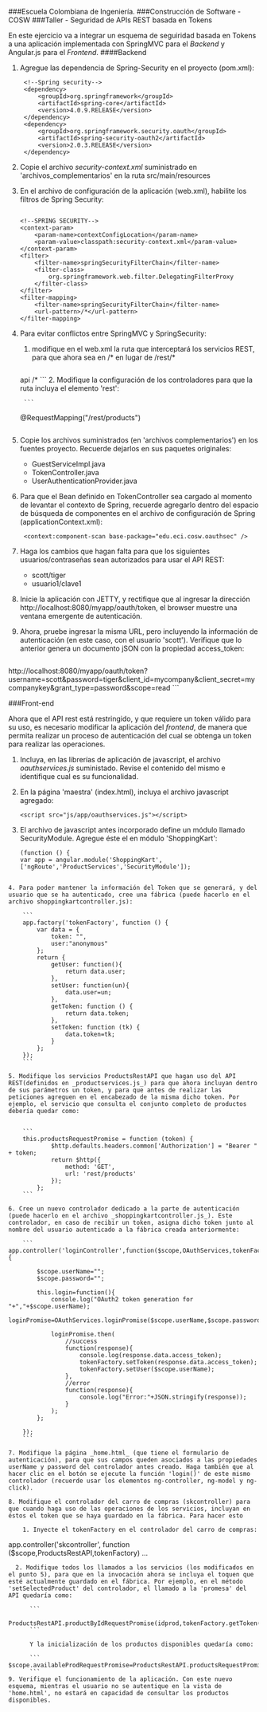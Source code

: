 ###Escuela Colombiana de Ingeniería.
###Construcción de Software - COSW
###Taller - Seguridad de APIs REST basada en Tokens

En este ejercicio va a integrar un esquema de seguiridad basada en Tokens a una aplicación implementada con SpringMVC para el _Backend_ y Angular.js para el _Frontend_.
####Backend
1. Agregue las dependencia de Spring-Security en el proyecto (pom.xml):

        <!--Spring security-->        <dependency>            <groupId>org.springframework</groupId>            <artifactId>spring-core</artifactId>            <version>4.0.9.RELEASE</version>        </dependency>        <dependency>            <groupId>org.springframework.security.oauth</groupId>            <artifactId>spring-security-oauth2</artifactId>            <version>2.0.3.RELEASE</version>        </dependency>
2. Copie el archivo *security-context.xml* suministrado en 'archivos_complementarios' en la ruta src/main/resources 3. En el archivo de configuración de la aplicación (web.xml), habilite los filtros de Spring Security:	```    <!--SPRING SECURITY-->        <context-param>        <param-name>contextConfigLocation</param-name>        <param-value>classpath:security-context.xml</param-value>    </context-param>    <filter>        <filter-name>springSecurityFilterChain</filter-name>        <filter-class>            org.springframework.web.filter.DelegatingFilterProxy        </filter-class>    </filter>    <filter-mapping>        <filter-name>springSecurityFilterChain</filter-name>        <url-pattern>/*</url-pattern>    </filter-mapping>
    
    ```
    
4. Para evitar conflictos entre SpringMVC y SpringSecurity:
   1. modifique en el web.xml la ruta que interceptará los servicios REST, para que ahora sea en /* en lugar de /rest/*

	    ```     <servlet-mapping>        <servlet-name>api</servlet-name>        <url-pattern>/*</url-pattern>    </servlet-mapping>    ```
   2. Modifique la configuración de los controladores para que la ruta incluya el elemento 'rest':
	    ```	@RequestMapping("/rest/products")	 ```
	 5. Copie los archivos suministrados (en 'archivos complementarios') en los fuentes proyecto. Recuerde dejarlos en sus paquetes originales:	* GuestServiceImpl.java	* TokenController.java	* UserAuthenticationProvider.java6. Para que el Bean definido en TokenController sea cargado al momento de levantar el contexto de Spring, recuerde agregarlo dentro del espacio de búsqueda de componentes en el archivo de configuración de Spring (applicationContext.xml):		<context:component-scan base-package="edu.eci.cosw.oauthsec" />7. Haga los cambios que hagan falta para que los siguientes usuarios/contraseñas sean autorizados para usar el API REST:
	* scott/tiger
	* usuario1/clave18. Inicie la aplicación con JETTY, y rectifique que al ingresar la dirección http://localhost:8080/myapp/oauth/token, el browser muestre una ventana emergente de autenticación.
9. Ahora, pruebe ingresar la misma URL, pero incluyendo la información de autenticación (en este caso, con el usuario 'scott'). Verifique que lo anterior genera un documento jSON con la propiedad access_token:

	```
http://localhost:8080/myapp/oauth/token?username=scott&password=tiger&client_id=mycompany&client_secret=mycompanykey&grant_type=password&scope=read	```###Front-endAhora que el API rest está restringido, y que requiere un token válido para su uso, es necesario modificar la aplicación del _frontend_, de manera que permita realizar un proceso de autenticación del cual se obtenga un token para realizar las operaciones.

1. Incluya, en las librerías de aplicación de javascript, el archivo _oauthservices.js_ suministado. Revise el contenido del mismo e identifique cual es su funcionalidad.

2. En la página 'maestra' (index.html), incluya el archivo javascript agregado:
	```	<script src="js/app/oauthservices.js"></script>	```

3. El archivo de javascript antes incorporado define un módulo llamado SecurityModule. Agregue éste el en módulo 'ShoppingKart':
	
	```	(function () {    var app = angular.module('ShoppingKart', ['ngRoute','ProductServices','SecurityModule']);```4. Para poder mantener la información del Token que se generará, y del usuario que se ha autenticado, cree una fábrica (puede hacerlo en el archivo shoppingkartcontroller.js):	```    app.factory('tokenFactory', function () {        var data = {            token: "",            user:"anonymous"        };        return {            getUser: function(){                return data.user;            },            setUser: function(un){                                data.user=un;            },            getToken: function () {                return data.token;            },            setToken: function (tk) {                data.token=tk;            }        };    });	```5. Modifique los servicios ProductsRestAPI que hagan uso del API REST(definidos en _productservices.js_) para que ahora incluyan dentro de sus parámetros un token, y para que antes de realizar las peticiones agreguen en el encabezado de la misma dicho token. Por ejemplo, el servicio que consulta el conjunto completo de productos debería quedar como:	```	this.productsRequestPromise = function (token) {                        $http.defaults.headers.common['Authorization'] = "Bearer " + token;            return $http({                method: 'GET',                url: 'rest/products'            });                    };	```6. Cree un nuevo controlador dedicado a la parte de autenticación (puede hacerlo en el archivo _shoppingkartcontroller.js_). Este controlador, en caso de recibir un token, asigna dicho token junto al nombre del usuario autenticado a la fábrica creada anteriormente:	```app.controller('loginController',function($scope,OAuthServices,tokenFactory){                $scope.userName="";        $scope.password="";                this.login=function(){            console.log("OAuth2 token generation for "+","+$scope.userName);            loginPromise=OAuthServices.loginPromise($scope.userName,$scope.password);                        loginPromise.then(                //success                function(response){                                        console.log(response.data.access_token);                    tokenFactory.setToken(response.data.access_token);                                        tokenFactory.setUser($scope.userName);                },                //error                function(response){                    console.log("Error:"+JSON.stringify(response));                }            );        };            });	```7. Modifique la página _home.html_ (que tiene el formulario de autenticación), para que sus campos queden asociados a las propiedades userName y password del controlador antes creado. Haga también que al hacer clic en el botón se ejecute la función 'login()' de este mismo controlador (recuerde usar los elementos ng-controller, ng-model y ng-click).

8. Modifique el controlador del carro de compras (skcontroller) para que cuando haga uso de las operaciones de los servicios, incluyan en éstos el token que se haya guardado en la fábrica. Para hacer esto

	1. Inyecte el tokenFactory en el controlador del carro de compras:
  ```
  app.controller('skcontroller', function ($scope,ProductsRestAPI,tokenFactory) ...
  ```  
	2. Modifique todos los llamados a los servicios (los modificados en el punto 5), para que en la invocación ahora se incluya el toquen que esté actualmente guardado en el fábrica. Por ejemplo, en el método 'setSelectedProduct' del controlador, el llamado a la 'promesa' del API quedaría como:
	
		```
	ProductsRestAPI.productByIdRequestPromise(idprod,tokenFactory.getToken())
		```		Y la inicialización de los productos disponibles quedaría como:		```$scope.availableProdRequestPromise=ProductsRestAPI.productsRequestPromise(tokenFactory.getToken());
		```9. Verifique el funcionamiento de la aplicación. Con este nuevo esquema, mientras el usuario no se autentique en la vista de 'home.html', no estará en capacidad de consultar los productos disponibles.